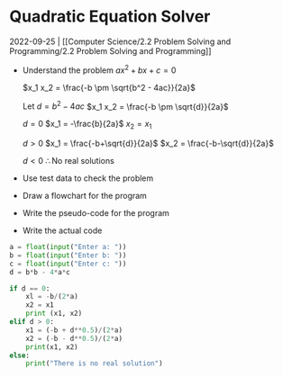 # Quadratic Equation Solver
2022-09-25 | [[Computer Science/2.2 Problem Solving and Programming/2.2 Problem Solving and Programming]]
- Understand the problem
	$ax^2 + bx + c = 0$

	$x_1 x_2 = \frac{-b \pm \sqrt{b^2 - 4ac}}{2a}$
	
	$\text{Let } d = b^2 - 4ac$
	$x_1 x_2 = \frac{-b \pm \sqrt{d}}{2a}$

	$d = 0$
	$x_1 = -\frac{b}{2a}$
	$x_2 = x_1$

	$d > 0$
	$x_1 = \frac{-b+\sqrt{d}}{2a}$
	$x_2 = \frac{-b-\sqrt{d}}{2a}$

	$d < 0$
	$\therefore \text{No real solutions}$
- Use test data to check the problem
- Draw a flowchart for the program
- Write the pseudo-code for the program
- Write the actual code

```python
a = float(input("Enter a: "))
b = float(input("Enter b: "))
c = float(input("Enter c: "))
d = b*b - 4*a*c

if d == 0:
    xl = -b/(2*a)
    x2 = x1
    print (x1, x2)
elif d > 0:
    x1 = (-b + d**0.5)/(2*a)
    x2 = (-b - d**0.5)/(2*a)
    print(x1, x2)
else:
    print("There is no real solution")
```
